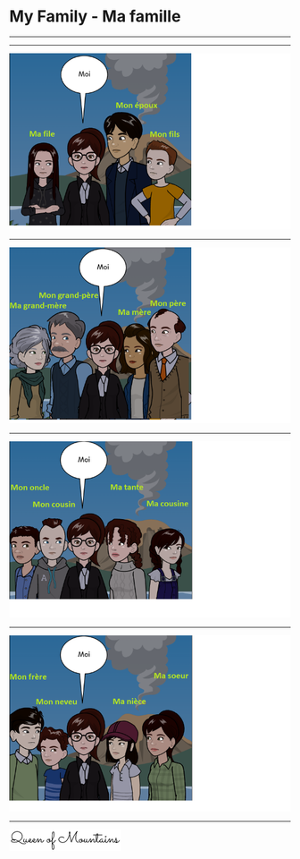 
<script src="../js/myjs.js"></script>
# My Family - Ma famille
***
 

***
![](../media/famille/famille01.png)

***
![](../media/famille/famille02.png)

***
![](../media/famille/famille03.png)
 
 ***
![](../media/famille/famille04.png)
 
***
<img src="../media/sig2.PNG" alt="drawing" style="width:200px;"/>
